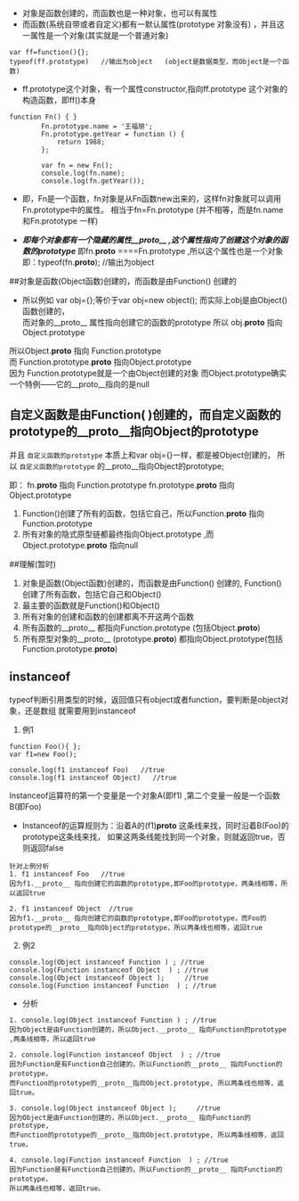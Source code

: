 - 对象是函数创建的，而函数也是一种对象，也可以有属性
- 而函数(系统自带或者自定义)都有一默认属性(prototype 对象没有) ，并且这一属性是一个对象(其实就是一个普通对象)
```
var ff=function(){};
typeof(ff.prototype)   //输出为object   (object是数据类型，而Object是一个函数)
```

- ff.prototype这个对象，有一个属性constructor,指向ff.prototype 这个对象的构造函数，即ff()本身


```
function Fn() { }
        Fn.prototype.name = '王福朋';
        Fn.prototype.getYear = function () {
            return 1988;
        };

        var fn = new Fn();
        console.log(fn.name);
        console.log(fn.getYear());
```

- 即，Fn是一个函数，fn对象是从Fn函数new出来的，这样fn对象就可以调用Fn.prototype中的属性。
相当于fn=Fn.prototype (并不相等，而是fn.name 和Fn.prototype 一样)

- ***即每个对象都有一个隐藏的属性__proto__ ,这个属性指向了创建这个对象的函数的prototype***
即fn.__proto__  ====Fn.prototype ,所以这个属性也是一个对象 
即：typeof(fn.__proto__);   //输出为object

##对象是函数(Object函数)创建的，而函数是由Function() 创建的

- 所以例如 var obj={};等价于var obj=new object(); 而实际上obj是由Object()函数创建的，  
而对象的__proto__ 属性指向创建它的函数的prototype 所以 obj.__proto__ 指向 Object.prototype

所以Object.__proto__ 指向 Function.prototype   
而 Function.prototype.__proto__ 指向Object.prototype  
因为 Function.prototype就是一个由Object创建的对象
而Object.prototype确实一个特例——它的__proto__指向的是null

## 自定义函数是由Function( )创建的，而自定义函数的prototype的__proto__指向Object的prototype
并且 `自定义函数的prototype` 本质上和var obj={}一样，都是被Object创建的，
所以 `自定义函数的prototype` 的__proto__指向Object的prototype;

即：
fn.__proto__ 指向 Function.prototype 
fn.prototype.__proto__ 指向Object.prototype 

1. Function()创建了所有的函数，包括它自己，所以Function.__proto__  指向Function.prototype
2. 所有对象的隐式原型链都最终指向Object.prototype ,而Object.prototype.__proto__ 指向null 

##理解(暂时)
1. 对象是函数(Object函数)创建的，而函数是由Function() 创建的,
Function() 创建了所有函数，包括它自己和Object()
2. 最主要的函数就是Function()和Object()
3. 所有对象的创建和函数的创建都离不开这两个函数
4. 所有函数的__proto__ 都指向Function.prototype (包括Object.__proto__)
5. 所有原型对象的__proto__ (prototype.__proto__) 都指向Object.prototype(包括Function.prototype.__proto__)

## instanceof 
typeof判断引用类型的时候，返回值只有object或者function，要判断是object对象，还是数组 就需要用到instanceof

1. 例1
```
function Foo(){ };
var f1=new Foo();

console.log(f1 instanceof Foo)   //true
console.log(f1 instanceof Object)   //true
```

Instanceof运算符的第一个变量是一个对象A(即f1) ,第二个变量一般是一个函数B(即Foo)
- Instanceof的运算规则为：沿着A的(f1)__proto__ 这条线来找，同时沿着B(Foo)的prototype这条线来找，
如果这两条线能找到同一个对象，则就返回true，否则返回false
```
针对上例分析
1. f1 instanceof Foo   //true
因为f1.__proto__ 指向创建它的函数的prototype,即Foo的prototype，两条线相等，所以返回true

2. f1 instanceof Object  //true
因为f1.__proto__ 指向创建它的函数的prototype,即Foo的prototype，而Foo的prototype的__proto__指向Object的prototype，所以两条线也相等，返回true

```

2. 例2
```
console.log(Object instanceof Function ) ; //true
console.log(Function instanceof Object  ) ; //true
console.log(Object instanceof Object );     //true
console.log(Function instanceof Function  ) ; //true
```

- 分析
```
1. console.log(Object instanceof Function ) ; //true
因为Object是由Function创建的，所以Object.__proto__ 指向Function的prototype ,两条线相等，所以返回true

2. console.log(Function instanceof Object  ) ; //true
因为Function是有Function自己创建的，所以Function的__proto__ 指向Function的prototype，
而Function的prototype的__proto__指向Object.prototype, 所以两条线也相等，返回true。

3. console.log(Object instanceof Object );     //true
因为Object是由Function创建的，所以Object.__proto__ 指向Function的prototype,
而Function的prototype的__proto__指向Object.prototype, 所以两条线相等，返回true。

4. console.log(Function instanceof Function  ) ; //true
因为Function是有Function自己创建的，所以Function的__proto__ 指向Function的prototype，
所以两条线也相等，返回true。
```


